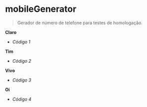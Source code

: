 # mobileGenerator

  > Gerador de número de telefone para testes de homologação.

**Claro**
- _Código 1_

**Tim**
- _Código 2_

**Vivo**
- _Código 3_

**Oi**
- _Código 4_